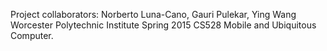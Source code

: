 Project collaborators:
Norberto Luna-Cano, Gauri Pulekar, Ying Wang
Worcester Polytechnic Institute Spring 2015 
CS528 Mobile and Ubiquitous Computer. 